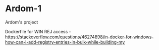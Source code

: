 # Ardom-1
Ardom's project

Dockerfile for WIN REJ access - https://stackoverflow.com/questions/46274898/in-docker-for-windows-how-can-i-add-registry-entries-in-bulk-while-building-my